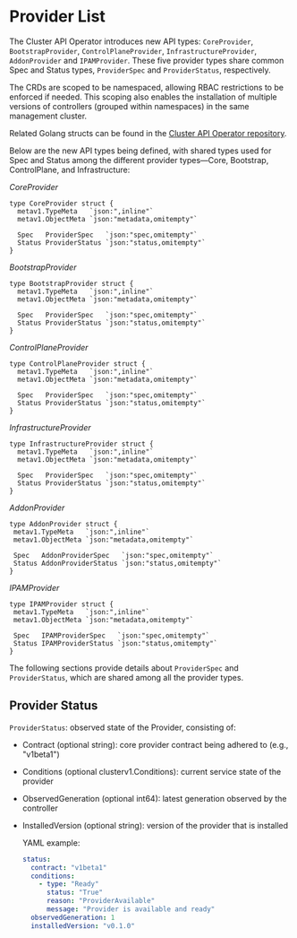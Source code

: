 # Provider List

The Cluster API Operator introduces new API types: `CoreProvider`, `BootstrapProvider`, `ControlPlaneProvider`, `InfrastructureProvider`, `AddonProvider` and `IPAMProvider`. These five provider types share common Spec and Status types, `ProviderSpec` and `ProviderStatus`, respectively.

The CRDs are scoped to be namespaced, allowing RBAC restrictions to be enforced if needed. This scoping also enables the installation of multiple versions of controllers (grouped within namespaces) in the same management cluster.

Related Golang structs can be found in the [Cluster API Operator repository](https://github.com/kubernetes-sigs/cluster-api-operator/tree/main/api/v1alpha1).

Below are the new API types being defined, with shared types used for Spec and Status among the different provider types—Core, Bootstrap, ControlPlane, and Infrastructure:

*CoreProvider*

```golang
type CoreProvider struct {
  metav1.TypeMeta   `json:",inline"`
  metav1.ObjectMeta `json:"metadata,omitempty"`

  Spec   ProviderSpec   `json:"spec,omitempty"`
  Status ProviderStatus `json:"status,omitempty"`
}
```

*BootstrapProvider*

```golang
type BootstrapProvider struct {
  metav1.TypeMeta   `json:",inline"`
  metav1.ObjectMeta `json:"metadata,omitempty"`

  Spec   ProviderSpec   `json:"spec,omitempty"`
  Status ProviderStatus `json:"status,omitempty"`
}
```

*ControlPlaneProvider*

```golang
type ControlPlaneProvider struct {
  metav1.TypeMeta   `json:",inline"`
  metav1.ObjectMeta `json:"metadata,omitempty"`

  Spec   ProviderSpec   `json:"spec,omitempty"`
  Status ProviderStatus `json:"status,omitempty"`
}
```

*InfrastructureProvider*

```golang
type InfrastructureProvider struct {
  metav1.TypeMeta   `json:",inline"`
  metav1.ObjectMeta `json:"metadata,omitempty"`

  Spec   ProviderSpec   `json:"spec,omitempty"`
  Status ProviderStatus `json:"status,omitempty"`
}
```

*AddonProvider*

```golang
type AddonProvider struct {
 metav1.TypeMeta   `json:",inline"`
 metav1.ObjectMeta `json:"metadata,omitempty"`

 Spec   AddonProviderSpec   `json:"spec,omitempty"`
 Status AddonProviderStatus `json:"status,omitempty"`
}
```

*IPAMProvider*

```golang
type IPAMProvider struct {
 metav1.TypeMeta   `json:",inline"`
 metav1.ObjectMeta `json:"metadata,omitempty"`

 Spec   IPAMProviderSpec   `json:"spec,omitempty"`
 Status IPAMProviderStatus `json:"status,omitempty"`
}
```

The following sections provide details about `ProviderSpec` and `ProviderStatus`, which are shared among all the provider types.

## Provider Status

`ProviderStatus`: observed state of the Provider, consisting of:

- Contract (optional string): core provider contract being adhered to (e.g., "v1beta1")
- Conditions (optional clusterv1.Conditions): current service state of the provider
- ObservedGeneration (optional int64): latest generation observed by the controller
- InstalledVersion (optional string): version of the provider that is installed

   YAML example:

   ```yaml
   status:
     contract: "v1beta1"
     conditions:
       - type: "Ready"
         status: "True"
         reason: "ProviderAvailable"
         message: "Provider is available and ready"
     observedGeneration: 1
     installedVersion: "v0.1.0"
   ```
